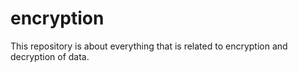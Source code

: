 # encryption
This repository is about everything that is related to encryption and decryption of data.

